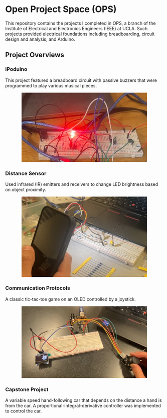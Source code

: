 # Open Project Space (OPS)

This repository contains the projects I completed in OPS, a branch of the Institute of Electrical and Electronics Engineers (IEEE) at UCLA. Such projects provided electrical foundations including breadboarding, circuit design and analysis, and Arduino.

## Project Overviews

### iPoduino

This project featured a breadboard circuit with passive buzzers that were programmed to play various musical pieces.

<p align="center">
  <img src="https://github.com/chen4578/Open-Project-Space-OPS-/blob/ecdce233bbb0ff3a687570c225fd4704addc70f3/assets/Screenshot%202025-09-29%20165255.png?raw=true" width="400">
</p>

### Distance Sensor

Used infrared (IR) emitters and receivers to change LED brightness based on object proximity.

<p align="center">
  <img src="https://github.com/chen4578/Open-Project-Space-OPS-/blob/8cfc5682c2b040df881a5afd5e2e170e5e6a5875/assets/Screenshot%202025-09-29%20171943.png" width="400">
</p>

### Communication Protocols

A classic tic-tac-toe game on an OLED controlled by a joystick.

<p align="center">
  <img src="https://github.com/chen4578/Open-Project-Space-OPS-/blob/5f19d0a88cff6dcbe3946895afc467430ad89059/assets/Screenshot%202025-09-29%20171006.png" width="400">
</p>

### Capstone Project

A variable speed hand-following car that depends on the distance a hand is from the car. A proportional-integral-derivative controller was implemented to control the car.


